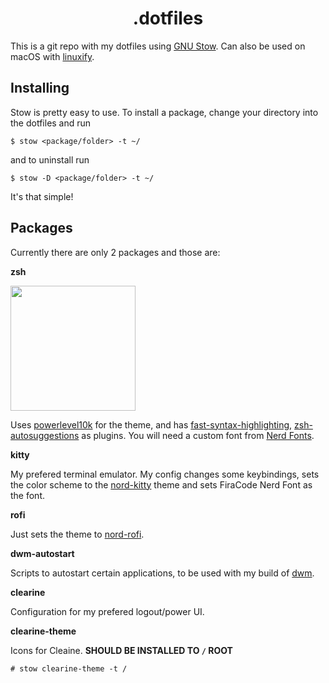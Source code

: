 <h1 align=center>.dotfiles</h1>

This is a git repo with my dotfiles using [GNU Stow](https://www.gnu.org/software/stow/). Can also be used on macOS with [linuxify](https://github.com/fabiomaia/linuxify).

## Installing

Stow is pretty easy to use. To install a package, change your directory into the dotfiles and run

    $ stow <package/folder> -t ~/

and to uninstall run

    $ stow -D <package/folder> -t ~/

It's that simple!

## Packages

Currently there are only 2 packages and those are:

**zsh**

<img src="https://i.imgur.com/meO0dAi.png" height="200px">

Uses [powerlevel10k](https://github.com/romkatv/powerlevel10k) for the theme, and has [fast-syntax-highlighting](https://github.com/zdharma/fast-syntax-highlighting), [zsh-autosuggestions](https://github.com/zsh-users/zsh-autosuggestions) as plugins. You will need a custom font from [Nerd Fonts](https://github.com/ryanoasis/nerd-fonts).

**kitty**

My prefered terminal emulator. My config changes some keybindings, sets the color scheme to the [nord-kitty](https://github.com/connorholyday/nord-kitty) theme and sets FiraCode Nerd Font as the font.

**rofi**

Just sets the theme to [nord-rofi](https://github.com/amayer5125/nord-rofi).

**dwm-autostart**

Scripts to autostart certain applications, to be used with my build of [dwm](https://github.com/brugr/dwm).

**clearine**

Configuration for my prefered logout/power UI.

**clearine-theme**

Icons for Cleaine. **SHOULD BE INSTALLED TO `/` ROOT**
    
    # stow clearine-theme -t /
